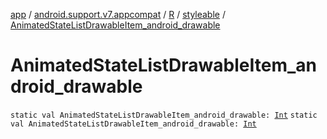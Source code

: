 [app](../../../index.md) / [android.support.v7.appcompat](../../index.md) / [R](../index.md) / [styleable](index.md) / [AnimatedStateListDrawableItem_android_drawable](./-animated-state-list-drawable-item_android_drawable.md)

# AnimatedStateListDrawableItem_android_drawable

`static val AnimatedStateListDrawableItem_android_drawable: `[`Int`](https://kotlinlang.org/api/latest/jvm/stdlib/kotlin/-int/index.html)
`static val AnimatedStateListDrawableItem_android_drawable: `[`Int`](https://kotlinlang.org/api/latest/jvm/stdlib/kotlin/-int/index.html)
